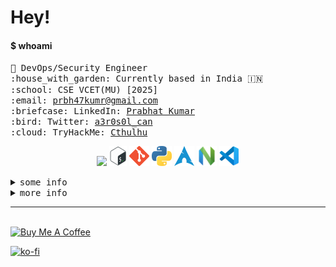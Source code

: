 # Hey!
<h4>$ whoami</h4>
<p>
  <samp>
    🧭 DevOps/Security Engineer <br>
    :house_with_garden: Currently based in India 🇮🇳 <br>
    :school: CSE VCET(MU) [2025] <br>
    :email:	<a href="mailto:prbh47kumr@gmail.com
">prbh47kumr@gmail.com</a> <br>
    :briefcase: LinkedIn:  <a href="https://www.linkedin.com/in/prbhtkumar/">Prabhat Kumar</a> <br>
    :bird: Twitter:  <a href="https://twitter.com/a3r0s0l_can">a3r0s0l_can</a> <br>
    :cloud: TryHackMe: <a href="https://tryhackme.com/p/Cthulhu/">Cthulhu</a> <br>
  </samp>
</p>

<p align="center">
  <img  alt="huin" height="32px" src="https://cdn.discordapp.com/emojis/766456038530482177.gif?size=64"/>
  <img  alt="Shell" height="32px" src="./media/shell.png"/>
  <img  alt="Git" height="32px" src="./media/git.png"/>
  <img  alt="Python" height="32px" src="./media/python.png"/>
  <img  alt="Arch" height="32px" src="./media/arch.png"/>
  <img  alt="Neovim" height="32px" src="./media/neovim.png"/>
  <img  alt="VSCode" height="32px" src="./media/vscode.png"/>
</p>

<details>
<summary><kbd>some info</kbd></summary>
<h4>currently learning </h4>
<p>
    <img  alt="React" height="32px" src="./media/react.png"/>
    <img  alt="Docker" height="32px" src="./media/docker.png"/>
    <img  alt="Javscript" height="32px" src="./media/javascript.png"/>
    <img  alt="Rust" height="32px" src="./media/rust.png"/>
    <img  alt="AWS" height="32px" src="./media/aws.png"/>
</p>


</details>

<details>
<summary><kbd>more info</kbd></summary>

![GitHub metrics](https://metrics.lecoq.io/aerosol-can)

![Profile Views](https://komarev.com/ghpvc/?username=aerosol-can&label=Profile%20views&color=0e75b6&style=flat)

![GitHub 3D Contribution Graph](./profile-3d-contrib/profile-night-rainbow.svg)

</details>

---------
<br>
<a href="https://www.buymeacoffee.com/aerosolcan" target="_blank"><img src="https://cdn.buymeacoffee.com/buttons/default-orange.png" alt="Buy Me A Coffee" height="41" width="174"></a>

[![ko-fi](https://ko-fi.com/img/githubbutton_sm.svg)](https://ko-fi.com/G2G7MS0SJ)
